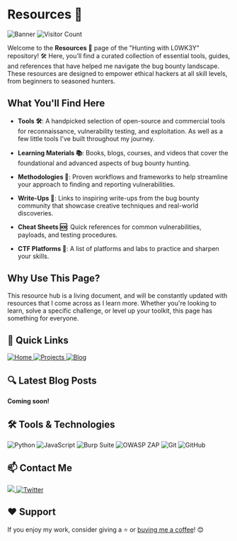 # Resources 📖

![Banner](https://github.com/L0WK3Y-IAAN/Hunting-With-L0WK3Y/blob/main/src/img/HWL.gif?raw=true)
![Visitor Count](https://profile-counter.glitch.me/Hunting-With-L0WK3Y/count.svg)


Welcome to the **Resources 📖** page of the "Hunting with L0WK3Y" repository! 🛠️ Here, you’ll find a curated collection of essential tools, guides, and references that have helped me navigate the bug bounty landscape. These resources are designed to empower ethical hackers at all skill levels, from beginners to seasoned hunters.  


## What You'll Find Here  

- **Tools 🛠️**: A handpicked selection of open-source and commercial tools for reconnaissance, vulnerability testing, and exploitation. As well as a few little tools I've built throughout my journey.
    
- **Learning Materials 📚**: Books, blogs, courses, and videos that cover the foundational and advanced aspects of bug bounty hunting.  
- **Methodologies 🧠**: Proven workflows and frameworks to help streamline your approach to finding and reporting vulnerabilities.  
- **Write-Ups 📝**: Links to inspiring write-ups from the bug bounty community that showcase creative techniques and real-world discoveries.  
- **Cheat Sheets 🆘**: Quick references for common vulnerabilities, payloads, and testing procedures.  
- **CTF Platforms 🔬**: A list of platforms and labs to practice and sharpen your skills.  

## Why Use This Page?  
This resource hub is a living document, and will be constantly updated with resources that I come across as I learn more. Whether you're looking to learn, solve a specific challenge, or level up your toolkit, this page has something for everyone.  


## 🔗 Quick Links

<div align="left">
  <a href="https://github.com/L0WK3Y-IAAN/Hunting-With-L0WK3Y">
    <img src="https://img.shields.io/badge/Home-930b18?style=for-the-badge&logo=github&logoColor=white" alt="Home">
  </a>
  <a href="https://github.com/L0WK3Y-IAAN/Hunting-With-L0WK3Y/tree/main/Projects">
    <img src="https://img.shields.io/badge/Projects-00800c?style=for-the-badge&logo=github&logoColor=white" alt="Projects">
  </a>
  <a href="https://infophreak.com/author/l0wk3y">
    <img src="https://img.shields.io/badge/Blog-930b18?style=for-the-badge&logo=blog&logoColor=white" alt="Blog">
  </a>
</div>


## 🔍 Latest Blog Posts
**Coming soon!**
<!-- - [Understanding SQL Injection](https://yourblogurl.com/sql-injection)
- [Top 10 OWASP Vulnerabilities](https://yourblogurl.com/owasp-top10)
- [Automating Recon with Python](https://yourblogurl.com/automation-recon) -->



## 🛠️ Tools & Technologies

<div align="left">
  <img src="https://img.shields.io/badge/Python-3776AB?style=for-the-badge&logo=python&logoColor=white" alt="Python">
  <img src="https://img.shields.io/badge/JavaScript-F7DF1E?style=for-the-badge&logo=javascript&logoColor=black" alt="JavaScript">
  <img src="https://img.shields.io/badge/Burp_Suite-000000?style=for-the-badge&logo=burpsuite&logoColor=white" alt="Burp Suite">
  <img src="https://img.shields.io/badge/OWASP_ZAP-9C27B0?style=for-the-badge&logo=owasp-zap&logoColor=white" alt="OWASP ZAP">
  <img src="https://img.shields.io/badge/Git-F05032?style=for-the-badge&logo=git&logoColor=white" alt="Git">
  <img src="https://img.shields.io/badge/GitHub-181717?style=for-the-badge&logo=github&logoColor=white" alt="GitHub">
</div>



## 📫 Contact Me

<div align="left">
  <a href="https://linkedin.com/in/iaansec">
    <img src="https://custom-icon-badges.demolab.com/badge/LinkedIn-0A66C2?logo=linkedin-white&logoColor=fff">
  </a>
  <a href="https://twitter.com/L0WK3Y_OFFICIAL">
    <img src="https://img.shields.io/badge/X-%23000000.svg?logo=X&logoColor=white" alt="Twitter">
  </a>
</div>



## ❤️ Support

If you enjoy my work, consider giving a ⭐️ or [buying me a coffee](https://www.buymeacoffee.com/l0wk3y)! 😊

